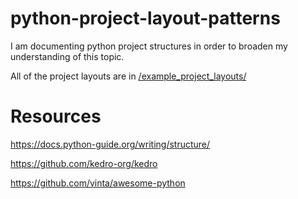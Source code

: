 # python-project-layout-patterns

I am documenting python project structures in order to broaden my understanding of this topic.

All of the project layouts are in [/example_project_layouts/](./example_project_layouts/)

# Resources

https://docs.python-guide.org/writing/structure/

https://github.com/kedro-org/kedro

https://github.com/vinta/awesome-python

